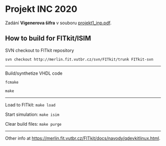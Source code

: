 # Projekt INC 2020

Zadání **Vigenerova šifra** v souboru [projekt1_inp.pdf](https://github.com/tommilostny/INP_2020/blob/master/projekt1_inp.pdf).

## How to build for FITkit/ISIM

SVN checkout to FITkit repository

`svn checkout http://merlin.fit.vutbr.cz/svn/FITkit/trunk FITkit-svn`

---

Build/synthetize VHDL code

`fcmake`

`make`

---

Load to FITkit: `make load`

Start simulation: `make isim`

Clear build files: `make purge`

---

Other info at <https://merlin.fit.vutbr.cz/FITkit/docs/navody/qdevkitlinux.html>.

